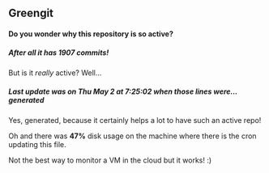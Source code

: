 ## Greengit

#### Do you wonder why this repository is so active?

##### After all it has 1907 commits!

But is it *really* active? Well...

##### Last update was on Thu May 2 at 7:25:02 when those lines were... generated

Yes, generated, because it certainly helps a lot to have such an active repo!

Oh and there was **47%** disk usage on the machine
where there is the cron updating this file.

Not the best way to monitor a VM in the cloud but it works! :)
